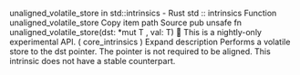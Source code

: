 unaligned_volatile_store in std::intrinsics - Rust
std
::
intrinsics
Function
unaligned_volatile_store
Copy item path
Source
pub unsafe fn unaligned_volatile_store<T>(dst:
*mut T
, val: T)
🔬
This is a nightly-only experimental API. (
core_intrinsics
)
Expand description
Performs a volatile store to the
dst
pointer.
The pointer is not required to be aligned.
This intrinsic does not have a stable counterpart.